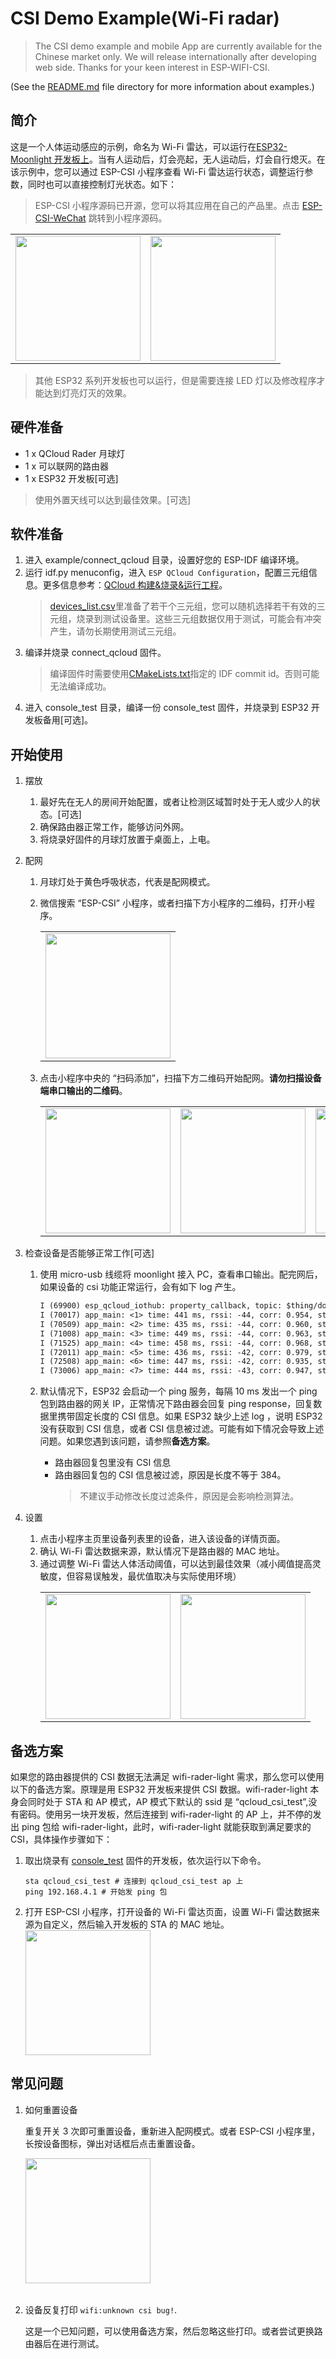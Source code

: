 # CSI Demo Example(Wi-Fi radar)

> The CSI demo example and mobile App are currently available for the Chinese market only. We will release internationally after developing web side. Thanks for your keen interest in ESP-WIFI-CSI.

(See the [README.md](../../README.md) file directory for more information about examples.)

## 简介

这是一个人体运动感应的示例，命名为 Wi-Fi 雷达，可以运行在[ESP32-Moonlight 开发板上](https://docs.espressif.com/projects/espressif-esp-moonlight/zh_CN/latest/introduction.html#id2)。当有人运动后，灯会亮起，无人运动后，灯会自行熄灭。在该示例中，您可以通过 ESP-CSI 小程序查看 Wi-Fi 雷达运行状态，调整运行参数，同时也可以直接控制灯光状态。如下：

> ESP-CSI 小程序源码已开源，您可以将其应用在自己的产品里。点击 [ESP-CSI-WeChat](https://github.com/EspressifApps/ESP-CSI-WeChat) 跳转到小程序源码。

<table>
    <tr>
        <td><img src="../../docs/_static/b73e7d4c-e63b-4fc7-bd58-5127d7c28fa1.jpg" width=200>
        <td><img src="../../docs/_static/ef6adf57-2140-4c19-9cb6-cd3de475838e.jpg" width=200>
    </tr>
</table>

> 其他 ESP32 系列开发板也可以运行，但是需要连接 LED 灯以及修改程序才能达到灯亮灯灭的效果。

## 硬件准备

* 1 x QCloud Rader 月球灯
* 1 x 可以联网的路由器
* 1 x ESP32 开发板[可选]

> 使用外置天线可以达到最佳效果。[可选]

## 软件准备

1. 进入 example/connect_qcloud 目录，设置好您的 ESP-IDF 编译环境。
1. 运行 idf.py menuconfig，进入 `ESP QCloud Configuration`，配置三元组信息。更多信息参考：[QCloud 构建&烧录&运行工程](https://github.com/espressif/esp-qcloud#3-%E6%9E%84%E5%BB%BA%E7%83%A7%E5%BD%95%E8%BF%90%E8%A1%8C%E5%B7%A5%E7%A8%8B)。
    > [devices_list.csv](devices_list.csv)里准备了若干个三元组，您可以随机选择若干有效的三元组，烧录到测试设备里。这些三元组数据仅用于测试，可能会有冲突产生，请勿长期使用测试三元组。
1. 编译并烧录 connect_qcloud 固件。
    > 编译固件时需要使用[CMakeLists.txt](../../CMakeLists.txt)指定的 IDF commit id。否则可能无法编译成功。
1. 进入 console_test 目录，编译一份 console_test 固件，并烧录到 ESP32 开发板备用[可选]。

## 开始使用

1. 摆放
    1. 最好先在无人的房间开始配置，或者让检测区域暂时处于无人或少人的状态。[可选]
    1. 确保路由器正常工作，能够访问外网。
    1. 将烧录好固件的月球灯放置于桌面上，上电。

1. 配网
    1. 月球灯处于黄色呼吸状态，代表是配网模式。
    1. 微信搜索 “ESP-CSI” 小程序，或者扫描下方小程序的二维码，打开小程序。
        <table>
            <tr>
            <td><img src="../../docs/_static/esp-csi-applets.jpg" width=200>
            </tr>
        </table>
        
    1. 点击小程序中央的 “扫码添加”，扫描下方二维码开始配网。**请勿扫描设备端串口输出的二维码**。
        <table>
            <tr>
                <td><img src="../../docs/_static/57389a61-835b-45bb-a476-7b8102e7f87e.jpg" width=200>
                <td><img src="../../docs/_static/1b5b4877-60b4-4e2f-8034-452b8ed39196.jpg" width=200>
                <td><img src="../../docs/_static/a6294ee5-f4d1-4dc1-8bd8-004496d700c3.jpg" width=200>
            </tr>
        </table>

1. 检查设备是否能够正常工作[可选]
    1. 使用 micro-usb 线缆将 moonlight 接入 PC，查看串口输出。配完网后，如果设备的 csi 功能正常运行，会有如下 log 产生。

        ```txt
        I (69900) esp_qcloud_iothub: property_callback, topic: $thing/down/property/AVGLQX7FYB/hf_moonlight_2, payload: {"method":"report_reply","clientToken":"hf_moonlight_2-82979","code":406,"status":"checkReportData fail"}
        I (70017) app_main: <1> time: 441 ms, rssi: -44, corr: 0.954, std: 0.014, std_avg: 0.000, std_max: 0.000, threshold: 0.200/1.500, trigger: 0/0, free_heap: 110128/120004
        I (70509) app_main: <2> time: 435 ms, rssi: -44, corr: 0.960, std: 0.011, std_avg: 0.000, std_max: 0.000, threshold: 0.200/1.500, trigger: 0/0, free_heap: 110128/121192
        I (71008) app_main: <3> time: 449 ms, rssi: -44, corr: 0.963, std: 0.006, std_avg: 0.000, std_max: 0.000, threshold: 0.200/1.500, trigger: 0/0, free_heap: 110128/121168
        I (71525) app_main: <4> time: 458 ms, rssi: -44, corr: 0.968, std: 0.007, std_avg: 0.000, std_max: 0.000, threshold: 0.200/1.500, trigger: 0/0, free_heap: 110128/121044
        I (72011) app_main: <5> time: 436 ms, rssi: -42, corr: 0.979, std: 0.005, std_avg: 0.000, std_max: 0.000, threshold: 0.200/1.500, trigger: 0/0, free_heap: 110128/121192
        I (72508) app_main: <6> time: 447 ms, rssi: -42, corr: 0.935, std: 0.023, std_avg: 0.000, std_max: 0.000, threshold: 0.200/1.500, trigger: 0/0, free_heap: 110128/121192
        I (73006) app_main: <7> time: 444 ms, rssi: -43, corr: 0.947, std: 0.023, std_avg: 0.000, std_max: 0.000, threshold: 0.200/1.500, trigger: 0/0, free_heap: 110128/121192
        ```

    1. 默认情况下，ESP32 会启动一个 ping 服务，每隔 10 ms 发出一个 ping 包到路由器的网关 IP，正常情况下路由器会回复 ping response，回复数据里携带固定长度的 CSI 信息。如果 ESP32 缺少上述 log ，说明 ESP32 没有获取到 CSI 信息，或者 CSI 信息被过滤。可能有如下情况会导致上述问题。如果您遇到该问题，请参照**备选方案**。
        * 路由器回复包里没有 CSI 信息
        * 路由器回复包的 CSI 信息被过滤，原因是长度不等于 384。
            > 不建议手动修改长度过滤条件，原因是会影响检测算法。

1. 设置

    1. 点击小程序主页里设备列表里的设备，进入该设备的详情页面。
    1. 确认 Wi-Fi 雷达数据来源，默认情况下是路由器的 MAC 地址。
    1. 通过调整 Wi-Fi 雷达人体活动阈值，可以达到最佳效果（减小阈值提高灵敏度，但容易误触发，最优值取决与实际使用环境）
        <table>
            <tr>
                <td><img src="../../docs/_static/7866858b-d8b8-4b39-9b49-3c621f6b5899.jpg" width=200>
                <td><img src="../../docs/_static/wiif-radar-status.jpg" width=200>
            </tr>
        </table>

## 备选方案

如果您的路由器提供的 CSI 数据无法满足 wifi-rader-light 需求，那么您可以使用以下的备选方案。原理是用 ESP32 开发板来提供 CSI 数据。wifi-rader-light 本身会同时处于 STA 和 AP 模式，AP 模式下默认的 ssid 是 “qcloud_csi_test”,没有密码。使用另一块开发板，然后连接到 wifi-rader-light 的 AP 上，并不停的发出 ping 包给 wifi-rader-light，此时，wifi-rader-light 就能获取到满足要求的 CSI，具体操作步骤如下：

1. 取出烧录有 [console_test](../console_test) 固件的开发板，依次运行以下命令。

    ```shell
    sta qcloud_csi_test # 连接到 qcloud_csi_test ap 上
    ping 192.168.4.1 # 开始发 ping 包
    ```

1. 打开 ESP-CSI 小程序，打开设备的 Wi-Fi 雷达页面，设置 Wi-Fi 雷达数据来源为自定义，然后输入开发板的 STA 的 MAC 地址。
    <img src="../../docs/_static/0ffb1b8f-05d5-47db-bfb5-48d92dc53799.jpg" width=200>

## 常见问题

1. 如何重置设备

    重复开关 3 次即可重置设备，重新进入配网模式。或者 ESP-CSI 小程序里，长按设备图标，弹出对话框后点击重置设备。
    <table>
        <tr>
            <img src="../../docs/_static/03ad08e0-5e56-470b-bcd2-f3ff3e0bba8e.jpg" width=200>
        </tr>
    </table>

1. 设备反复打印 `wifi:unknown csi bug!`.

    这是一个已知问题，可以使用备选方案，然后忽略这些打印。或者尝试更换路由器后在进行测试。
